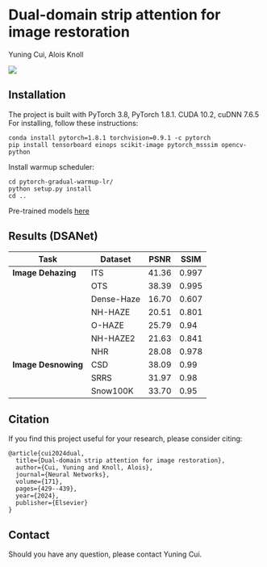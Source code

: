 # Dual-domain strip attention for image restoration


Yuning Cui, Alois Knoll


[![](https://img.shields.io/badge/Paper-blue.svg)](https://www.sciencedirect.com/science/article/abs/pii/S0893608023006974)


## Installation
The project is built with PyTorch 3.8, PyTorch 1.8.1. CUDA 10.2, cuDNN 7.6.5
For installing, follow these instructions:
~~~
conda install pytorch=1.8.1 torchvision=0.9.1 -c pytorch
pip install tensorboard einops scikit-image pytorch_msssim opencv-python
~~~
Install warmup scheduler:
~~~
cd pytorch-gradual-warmup-lr/
python setup.py install
cd ..
~~~


Pre-trained models [here](https://drive.google.com/drive/folders/1u9PA_SLQO6BxI6MikQz1p19_6fr-LYKd?usp=sharing)


## Results (DSANet)
|Task|Dataset|PSNR|SSIM|
|----|------|-----|----|
|**Image Dehazing**|ITS|41.36|0.997|
||OTS|38.39|0.995|
||Dense-Haze|16.70|0.607|
||NH-HAZE|20.51|0.801|
||O-HAZE|25.79|0.94|
||NH-HAZE2|21.63|0.841|
||NHR|28.08|0.978|
|**Image Desnowing**|CSD|38.09|0.99|
||SRRS|31.97|0.98|
||Snow100K|33.70|0.95|


## Citation
If you find this project useful for your research, please consider citing:
~~~
@article{cui2024dual,
  title={Dual-domain strip attention for image restoration},
  author={Cui, Yuning and Knoll, Alois},
  journal={Neural Networks},
  volume={171},
  pages={429--439},
  year={2024},
  publisher={Elsevier}
}
~~~
## Contact
Should you have any question, please contact Yuning Cui.
